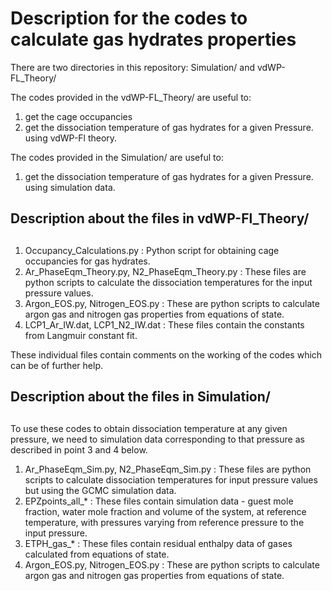 # Description for the codes to calculate gas hydrates properties

There are two directories in this repository: Simulation/ and vdWP-FL_Theory/

The codes provided in the vdWP-FL_Theory/ are useful to:
1. get the cage occupancies 
2. get the dissociation temperature of gas hydrates for a given Pressure.
using vdWP-Fl theory.

The codes provided in the Simulation/ are useful to:
1. get the dissociation temperature of gas hydrates for a given Pressure.
using simulation data.

## ########################################################
## Description about the files in vdWP-Fl_Theory/
## ########################################################

1. Occupancy_Calculations.py : Python script for obtaining cage occupancies for gas hydrates.
2. Ar_PhaseEqm_Theory.py, N2_PhaseEqm_Theory.py : These files are python scripts to calculate the dissociation temperatures for the input pressure values.
3. Argon_EOS.py, Nitrogen_EOS.py : These are python scripts to calculate argon gas and nitrogen gas properties from equations of state.
4. LCP1_Ar_IW.dat, LCP1_N2_IW.dat : These files contain the constants from Langmuir constant fit.

These individual files contain comments on the working of the codes which can be of further help.

## ########################################################
## Description about the files in Simulation/
## ########################################################
To use these codes to obtain dissociation temperature at any given pressure, we need to simulation data corresponding to that pressure as described in point 3 and 4 below.

1. Ar_PhaseEqm_Sim.py, N2_PhaseEqm_Sim.py : These files are python scripts to calculate dissociation temperatures for input pressure values but using the GCMC simulation data.
2. EPZpoints_all_* : These files contain simulation data - guest mole fraction, water mole fraction and volume of the system, at reference temperature, with pressures varying from reference pressure to the input pressure.
3. ETPH_gas_* : These files contain residual enthalpy data of gases calculated from equations of state.
4. Argon_EOS.py, Nitrogen_EOS.py : These are python scripts to calculate argon gas and nitrogen gas properties from equations of state.
